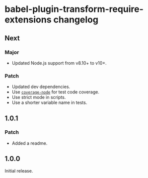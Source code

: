 # babel-plugin-transform-require-extensions changelog

## Next

### Major

- Updated Node.js support from v8.10+ to v10+.

### Patch

- Updated dev dependencies.
- Use [`coverage-node`](https://npm.im/coverage-node) for test code coverage.
- Use strict mode in scripts.
- Use a shorter variable name in tests.

## 1.0.1

### Patch

- Added a readme.

## 1.0.0

Initial release.
